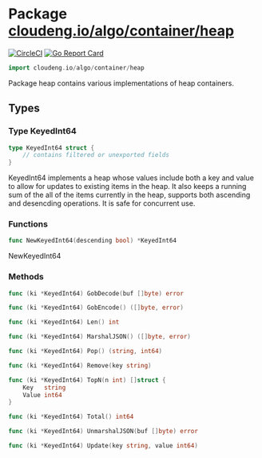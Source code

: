 # Package [cloudeng.io/algo/container/heap](https://pkg.go.dev/cloudeng.io/algo/container/heap?tab=doc)
[![CircleCI](https://circleci.com/gh/cloudengio/go.gotools.svg?style=svg)](https://circleci.com/gh/cloudengio/go.gotools) [![Go Report Card](https://goreportcard.com/badge/cloudeng.io/algo/container/heap)](https://goreportcard.com/report/cloudeng.io/algo/container/heap)

```go
import cloudeng.io/algo/container/heap
```

Package heap contains various implementations of heap containers.

## Types
### Type KeyedInt64
```go
type KeyedInt64 struct {
	// contains filtered or unexported fields
}
```
KeyedInt64 implements a heap whose values include both a key and value to
allow for updates to existing items in the heap. It also keeps a running sum
of the all of the items currently in the heap, supports both ascending and
desencding operations. It is safe for concurrent use.

### Functions

```go
func NewKeyedInt64(descending bool) *KeyedInt64
```
NewKeyedInt64



### Methods

```go
func (ki *KeyedInt64) GobDecode(buf []byte) error
```


```go
func (ki *KeyedInt64) GobEncode() ([]byte, error)
```


```go
func (ki *KeyedInt64) Len() int
```


```go
func (ki *KeyedInt64) MarshalJSON() ([]byte, error)
```


```go
func (ki *KeyedInt64) Pop() (string, int64)
```


```go
func (ki *KeyedInt64) Remove(key string)
```


```go
func (ki *KeyedInt64) TopN(n int) []struct {
	Key   string
	Value int64
}
```


```go
func (ki *KeyedInt64) Total() int64
```


```go
func (ki *KeyedInt64) UnmarshalJSON(buf []byte) error
```


```go
func (ki *KeyedInt64) Update(key string, value int64)
```







